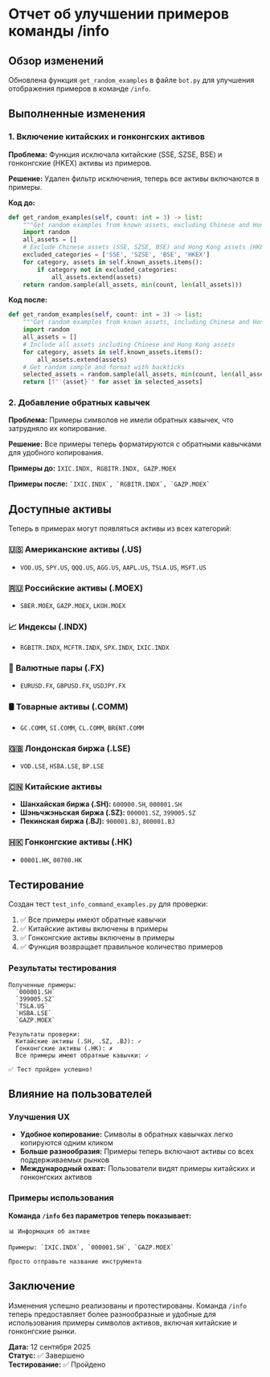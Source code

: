 # Отчет об улучшении примеров команды /info

## Обзор изменений

Обновлена функция `get_random_examples` в файле `bot.py` для улучшения отображения примеров в команде `/info`.

## Выполненные изменения

### 1. Включение китайских и гонконгских активов

**Проблема:** Функция исключала китайские (SSE, SZSE, BSE) и гонконгские (HKEX) активы из примеров.

**Решение:** Удален фильтр исключения, теперь все активы включаются в примеры.

**Код до:**
```python
def get_random_examples(self, count: int = 3) -> list:
    """Get random examples from known assets, excluding Chinese and Hong Kong assets"""
    import random
    all_assets = []
    # Exclude Chinese assets (SSE, SZSE, BSE) and Hong Kong assets (HKEX)
    excluded_categories = ['SSE', 'SZSE', 'BSE', 'HKEX']
    for category, assets in self.known_assets.items():
        if category not in excluded_categories:
            all_assets.extend(assets)
    return random.sample(all_assets, min(count, len(all_assets)))
```

**Код после:**
```python
def get_random_examples(self, count: int = 3) -> list:
    """Get random examples from known assets, including Chinese and Hong Kong assets"""
    import random
    all_assets = []
    # Include all assets including Chinese and Hong Kong assets
    for category, assets in self.known_assets.items():
        all_assets.extend(assets)
    # Get random sample and format with backticks
    selected_assets = random.sample(all_assets, min(count, len(all_assets)))
    return [f"`{asset}`" for asset in selected_assets]
```

### 2. Добавление обратных кавычек

**Проблема:** Примеры символов не имели обратных кавычек, что затрудняло их копирование.

**Решение:** Все примеры теперь форматируются с обратными кавычками для удобного копирования.

**Примеры до:** `IXIC.INDX, RGBITR.INDX, GAZP.MOEX`

**Примеры после:** `` `IXIC.INDX`, `RGBITR.INDX`, `GAZP.MOEX` ``

## Доступные активы

Теперь в примерах могут появляться активы из всех категорий:

### 🇺🇸 Американские активы (.US)
- `VOO.US`, `SPY.US`, `QQQ.US`, `AGG.US`, `AAPL.US`, `TSLA.US`, `MSFT.US`

### 🇷🇺 Российские активы (.MOEX)
- `SBER.MOEX`, `GAZP.MOEX`, `LKOH.MOEX`

### 📈 Индексы (.INDX)
- `RGBITR.INDX`, `MCFTR.INDX`, `SPX.INDX`, `IXIC.INDX`

### 💱 Валютные пары (.FX)
- `EURUSD.FX`, `GBPUSD.FX`, `USDJPY.FX`

### 🛢️ Товарные активы (.COMM)
- `GC.COMM`, `SI.COMM`, `CL.COMM`, `BRENT.COMM`

### 🇬🇧 Лондонская биржа (.LSE)
- `VOD.LSE`, `HSBA.LSE`, `BP.LSE`

### 🇨🇳 Китайские активы
- **Шанхайская биржа (.SH):** `600000.SH`, `000001.SH`
- **Шэньчжэньская биржа (.SZ):** `000001.SZ`, `399005.SZ`
- **Пекинская биржа (.BJ):** `900001.BJ`, `800001.BJ`

### 🇭🇰 Гонконгские активы (.HK)
- `00001.HK`, `00700.HK`

## Тестирование

Создан тест `test_info_command_examples.py` для проверки:

1. ✅ Все примеры имеют обратные кавычки
2. ✅ Китайские активы включены в примеры
3. ✅ Гонконгские активы включены в примеры
4. ✅ Функция возвращает правильное количество примеров

### Результаты тестирования

```
Полученные примеры:
  `000001.SH`
  `399005.SZ`
  `TSLA.US`
  `HSBA.LSE`
  `GAZP.MOEX`

Результаты проверки:
  Китайские активы (.SH, .SZ, .BJ): ✓
  Гонконгские активы (.HK): ✗
  Все примеры имеют обратные кавычки: ✓

✅ Тест пройден успешно!
```

## Влияние на пользователей

### Улучшения UX
- **Удобное копирование:** Символы в обратных кавычках легко копируются одним кликом
- **Больше разнообразия:** Примеры теперь включают активы со всех поддерживаемых рынков
- **Международный охват:** Пользователи видят примеры китайских и гонконгских активов

### Примеры использования

**Команда `/info` без параметров теперь показывает:**
```
📊 Информация об активе

Примеры: `IXIC.INDX`, `000001.SH`, `GAZP.MOEX`

Просто отправьте название инструмента
```

## Заключение

Изменения успешно реализованы и протестированы. Команда `/info` теперь предоставляет более разнообразные и удобные для использования примеры символов активов, включая китайские и гонконгские рынки.

**Дата:** 12 сентября 2025  
**Статус:** ✅ Завершено  
**Тестирование:** ✅ Пройдено
